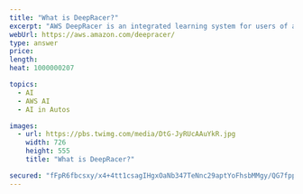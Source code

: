 ```yaml
---
title: "What is DeepRacer?"
excerpt: "AWS DeepRacer is an integrated learning system for users of all levels to learn and explore reinforcement learning and to experiment and build autonomous driving applications. It consists of an AWS Machine Learning service, AWS DeepRacer 1/18th scale RC vehicles, and DeepRacer League for paticipants to compete."
webUrl: https://aws.amazon.com/deepracer/
type: answer
price: 
length: 
heat: 1000000207

topics:
  - AI
  - AWS AI
  - AI in Autos

images:
  - url: https://pbs.twimg.com/media/DtG-JyRUcAAuYkR.jpg
    width: 726
    height: 555
    title: "What is DeepRacer?"

secured: "fFpR6fbcsxy/x4+4tt1csagIHgxOaNb347TeNnc29aptYoFhsbMMgy/QG7fpp2sm9xlcqK2wYkxoxilyrJc65afbKGqD4fjEYxa/aq/5WNNfmACzBXtoocOMtcKJF5ElKKEHqBcxNkr/TLr2nASDa37et/2QJXR7YEVUMtSZaPOzDgGf1styKnDHWjb9gun7Caup5GQx6XRytbB0trFPcnU7iju+ikFsXYtym+Nr9V4L66/0UBIp6qunOmePsf3MJQ2POo4of2vRU1Sy22eL/w==;yUmVGyFOoY51wurxmoyEgw=="
---
```


